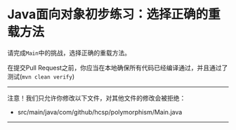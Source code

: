 # Java面向对象初步练习：选择正确的重载方法

请完成`Main`中的挑战，选择正确的重载方法。

在提交Pull Request之前，你应当在本地确保所有代码已经编译通过，并且通过了测试(`mvn clean verify`)

-----
注意！我们只允许你修改以下文件，对其他文件的修改会被拒绝：
- src/main/java/com/github/hcsp/polymorphism/Main.java
-----



